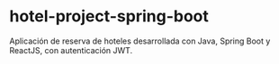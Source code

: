 # hotel-project-spring-boot
Aplicación de reserva de hoteles desarrollada con Java, Spring Boot y ReactJS, con autenticación JWT.
